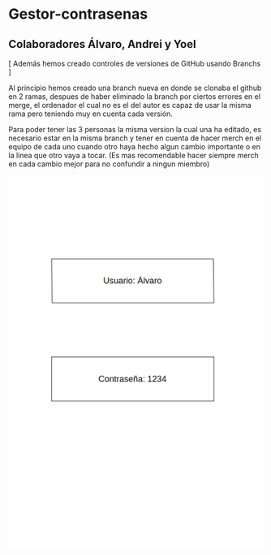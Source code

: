 # Gestor-contrasenas
## Colaboradores Álvaro, Andrei y Yoel

[ Además hemos creado controles de versiones de GitHub usando Branchs ]

Al principio hemos creado una branch nueva en donde se clonaba el github en 2 ramas, despues
de haber eliminado la branch por ciertos errores en el merge, el ordenador el cual no es
el del autor es capaz de usar la misma rama pero teniendo muy en cuenta cada versión.

Para poder tener las 3 personas la misma version la cual una ha editado, es necesario
estar en la misma branch y tener en cuenta de hacer merch en el equipo de cada uno cuando
otro haya hecho algun cambio importante o en la linea que otro vaya a tocar.
(Es mas recomendable hacer siempre merch en cada cambio mejor para no confundir a ningun miembro)


<img src="https://github.com/alvarikola/GestorContrasenas/blob/master/app/Imagenes/plantilla1.png"/>
